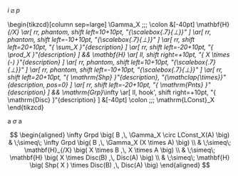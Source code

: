 $i \boxslash p$

\begin{tikzcd}[column sep=large]
    \Gamma_X
    \;\;\;
    \colon
    &[-40pt]
    \mathbf{H}_{/X}
    \ar[
      rr,
      phantom,
      shift left=10+10pt,
      "{\scalebox{.7}{$\bot$}}"
    ]
    \ar[
      rr,
      phantom,
      shift left=-10+10pt,
      "{\scalebox{.7}{$\bot$}}"
    ]
    \ar[
      rr,
      shift left=20+10pt,
      "{ \sum_X }"{description}
    ]
    \ar[
      rr,
      shift left=-20+10pt,
      "{ \prod_X }"{description}
    ]
    &&
    \mathbf{H}
    \ar[
      ll,
      shift right=+10pt,
      "{ X \times (-) }"{description}
    ]
    \ar[
      rr,
      phantom,
      shift left=10+10pt,
      "{\scalebox{.7}{$\bot$}}"
    ]
    \ar[
      rr,
      phantom,
      shift left=-10+10pt,
      "{\scalebox{.7}{$\bot$}}"
    ]
    \ar[
      rr,
      shift left=20+10pt,
      "{ \mathrm{Shp} }"{description},
      "{\mathclap{\times}}"{description, pos=0}
    ]
    \ar[
      rr,
      shift left=-20+10pt,
      "{ \mathrm{Pnts} }"{description}
    ]
    &&
    \mathrm{Grp}_\infty
    \ar[
      ll,
      hook',
      shift right=+10pt,
      "{ \mathrm{Disc} }"{description}
    ]
    &[-40pt]
    \colon
    \;\;\;
    \mathrm{LConst}_X
\end{tikzcd}


a $\sigma$ a

$$
  \begin{aligned}
    \infty Grpd
    \big( 
      B 
      ,\, 
      \Gamma_X \circ LConst_X(A)  
    \big)
    & 
    \;\simeq\;
    \infty Grpd
    \big( 
      B 
      ,\, 
      \Gamma_X (X \times A)  
    \big)
    \\
    & \;\simeq\;
    \mathbf{H}_{/X}
    \big( 
      X \times B
      ,\, 
      X \times A
    \big)
    \\
    & \;\simeq\;
    \mathbf{H}
    \big( 
      X \times Disc(B)
      ,\, 
      Disc(A)
    \big)    
    \\
    & \;\simeq\;
    \mathbf{H}
    \big( 
      Shp( X ) \times Disc(B)
      ,\, 
      Disc(A)
    \big)    
  \end{aligned}
$$